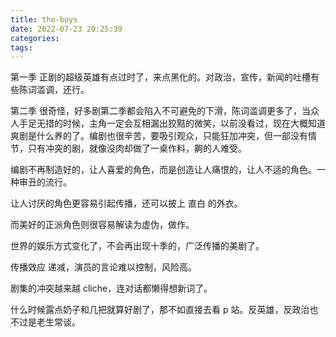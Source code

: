 ```yaml
---
title: the-boys
date: 2022-07-23 20:25:39
categories:
tags:
---
```


第一季
正剧的超级英雄有点过时了，来点黑化的。对政治，宣传，新闻的吐槽有些陈词滥调，还行。

第二季
很奇怪，好多剧第二季都会陷入不可避免的下滑，陈词滥调更多了，当众人手足无措的时候，主角一定会互相漏出狡黠的微笑，以前没看过，现在大概知道爽剧是什么养的了。编剧也很辛苦，要吸引观众，只能狂加冲突，但一部没有情节，只有冲突的剧，就像没肉却做了一桌作料，齁的人难受。

编剧不再制造好的，让人喜爱的角色，而是创造让人痛恨的，让人不适的角色。一种审丑的流行。

让人讨厌的角色更容易引起传播，还可以披上 直白 的外衣。

而美好的正派角色则很容易解读为虚伪，做作。

世界的娱乐方式变化了，不会再出现十季的，广泛传播的美剧了。

传播效应 递减，演员的言论难以控制，风险高。

剧集的冲突越来越 cliche，连对话都懒得想新词了。

什么时候露点奶子和几把就算好剧了，那不如直接去看 p 站。反英雄，反政治也不过是老生常谈。
